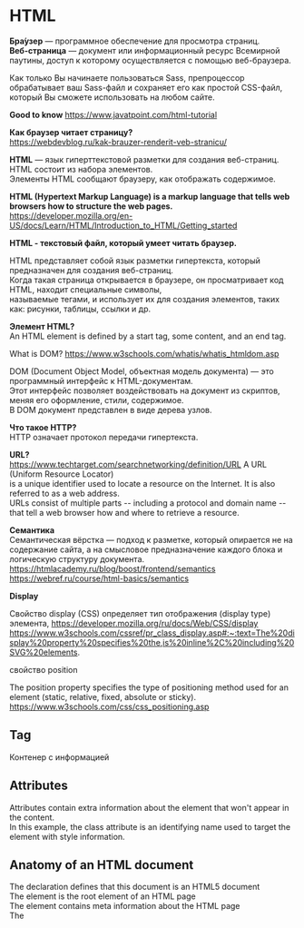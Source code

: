 # HTML

**Бра́узер** —  программное обеспечение для просмотра страниц.  
**Веб-страница**  — документ или информационный ресурс Всемирной паутины, доступ к которому осуществляется с помощью веб-браузера. 

Как только Вы начинаете пользоваться Sass, препроцессор обрабатывает ваш Sass-файл и сохраняет его как простой CSS-файл, который Вы сможете использовать на любом сайте.

**Good to know**
https://www.javatpoint.com/html-tutorial

**Как браузер читает страницу?**  
https://webdevblog.ru/kak-brauzer-renderit-veb-stranicu/

**HTML** — язык гиперттекстовой разметки для создания веб-страниц.  
HTML состоит из набора элементов.  
Элементы HTML сообщают браузеру, как отображать содержимое.  

**HTML (Hypertext Markup Language) is a markup language that tells web browsers how to structure the web pages.**
https://developer.mozilla.org/en-US/docs/Learn/HTML/Introduction_to_HTML/Getting_started

**HTML - текстовый файл, который умеет читать  браузер.**

HTML представляет собой язык разметки гипертекста, который предназначен для создания веб-страниц.  
Когда такая страница открывается в браузере, он просматривает код HTML, находит специальные символы,  
называемые тегами, и использует их для создания элементов, таких как: рисунки, таблицы, ссылки и др.

**Элемент HTML?**  
An HTML element is defined by a start tag, some content, and an end tag.


What is DOM?
https://www.w3schools.com/whatis/whatis_htmldom.asp

DOM (Document Object Model, объектная модель документа) — это программный интерфейс к HTML-документам.  
Этот интерфейс позволяет воздействовать на документ из скриптов, меняя его оформление, стили, содержимое.  
В DOM документ представлен в виде дерева узлов.  

**Что такое HTTP?**  
HTTP означает протокол передачи гипертекста.

**URL?**  
https://www.techtarget.com/searchnetworking/definition/URL A URL (Uniform Resource Locator)   
is a unique identifier used to locate a resource on the Internet. It is also referred to as a web address.  
URLs consist of multiple parts -- including a protocol and domain name -- that tell a web browser how and where to retrieve a resource.

**Семантика**   
Семантическая вёрстка — подход к разметке, который опирается не на содержание сайта, а на смысловое предназначение каждого блока и логическую структуру документа.  
https://htmlacademy.ru/blog/boost/frontend/semantics  
https://webref.ru/course/html-basics/semantics

**Display**

Свойство display (CSS) определяет тип отображения (display type) элемента,
https://developer.mozilla.org/ru/docs/Web/CSS/display
https://www.w3schools.com/cssref/pr_class_display.asp#:~:text=The%20display%20property%20specifies%20the,is%20inline%2C%20including%20SVG%20elements.

свойство position

The position property specifies the type of positioning method used for an element (static, relative, fixed, absolute or sticky).  
https://www.w3schools.com/css/css_positioning.asp

## Tag  

Контенер с информацией

## Attributes

Attributes contain extra information about the element that won't appear in the content.  
In this example, the class attribute is an identifying name used to target the element with style information.

## Anatomy of an HTML document

The **<!DOCTYPE html>** declaration defines that this document is an HTML5 document  
The **<html>** element is the root element of an HTML page  
The **<head>** element contains meta information about the HTML page  
The **<title>** element specifies a title for the HTML page (which is shown in the browser's title bar or in the page's tab)  
The **<body>** element defines the document's body, and is a container for all the visible contents,    
such as headings, paragraphs, images, hyperlinks, tables, lists, etc.  
The **h** element defines a large heading    
The **<p>** element defines a paragraph
  
**action** in form it is that where form will send  
Every input has name  and value name=key value=velue
  
**Мнемоники или спецсимволы гипертекстовой разметке** как правило применяются для отображения на вебстранице символов отсутствующих на клавиатуре 

